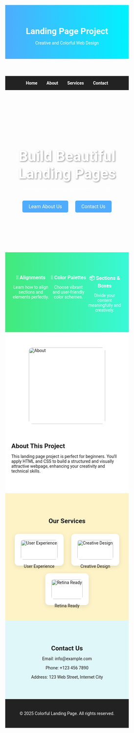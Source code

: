 <!DOCTYPE html>
<html lang="en">

<head>
  <meta charset="UTF-8">
  <meta name="viewport" content="width=device-width, initial-scale=1.0">
  <title>Colorful Landing Page</title>
  <link href="https://fonts.googleapis.com/css2?family=Roboto:wght@400;700&display=swap" rel="stylesheet">
  <style>
    * {
      margin: 0;
      padding: 0;
      box-sizing: border-box;
      font-family: 'Roboto', sans-serif;
    }

    body {
      line-height: 1.6;
      background: #f3f4f6;
      color: #333;
    }

    header {
      background: linear-gradient(90deg, #4facfe, #00f2fe);
      color: white;
      padding: 30px 20px;
      text-align: center;
    }

    nav {
      background: #222;
      color: white;
      padding: 15px;
      display: flex;
      justify-content: center;
      gap: 30px;
    }

    nav a {
      color: white;
      text-decoration: none;
      font-weight: bold;
    }

    .hero {
      background: url('https://images.unsplash.com/photo-1607746882042-944635dfe10e') no-repeat center center/cover;
      padding: 120px 20px;
      text-align: center;
      color: white;
    }

    .hero h1 {
      font-size: 3rem;
      text-shadow: 2px 2px 4px rgba(0,0,0,0.4);
    }

    .features {
      display: flex;
      justify-content: space-around;
      background: linear-gradient(90deg, #43e97b, #38f9d7);
      color: white;
      padding: 50px 20px;
      text-align: center;
    }

    .features div {
      max-width: 300px;
    }

    .about {
      padding: 50px 20px;
      background: #fff;
      display: flex;
      align-items: center;
      gap: 30px;
      flex-wrap: wrap;
      justify-content: center;
    }

    .about img {
      width: 250px;
      border-radius: 12px;
    }

    .services {
      padding: 50px 20px;
      background: #fef3c7;
      text-align: center;
    }

    .services h2 {
      margin-bottom: 30px;
    }

    .service-cards {
      display: flex;
      justify-content: center;
      gap: 25px;
      flex-wrap: wrap;
    }

    .card {
      background: white;
      padding: 20px;
      border-radius: 12px;
      box-shadow: 0 4px 15px rgba(0,0,0,0.1);
      max-width: 220px;
      transition: transform 0.3s;
    }

    .card:hover {
      transform: translateY(-10px);
    }

    .card img {
      width: 100%;
      border-radius: 8px;
    }

    .buttons {
      margin-top: 20px;
    }

    .btn {
      background-color: #4facfe;
      color: white;
      border: none;
      padding: 10px 20px;
      margin: 10px;
      border-radius: 5px;
      font-size: 1rem;
      cursor: pointer;
      text-decoration: none;
      display: inline-block;
    }

    footer {
      background: #222;
      color: white;
      text-align: center;
      padding: 25px;
    }
  </style>
</head>

<body>
  <header>
    <h1>Landing Page Project</h1>
    <p>Creative and Colorful Web Design</p>
  </header>

  <nav>
    <a href="#">Home</a>
    <a href="#about">About</a>
    <a href="#services">Services</a>
    <a href="#contact">Contact</a>
  </nav>

  <section class="hero">
    <h1>Build Beautiful Landing Pages</h1>
    <p>Unleash your creativity and master HTML & CSS</p>
    <div class="buttons">
      <a href="#about" class="btn">Learn About Us</a>
      <a href="#contact" class="btn">Contact Us</a>
    </div>
  </section>

  <section class="features">
    <div>
      <h3>🎯 Alignments</h3>
      <p>Learn how to align sections and elements perfectly.</p>
    </div>
    <div>
      <h3>🎨 Color Palettes</h3>
      <p>Choose vibrant and user-friendly color schemes.</p>
    </div>
    <div>
      <h3>📦 Sections & Boxes</h3>
      <p>Divide your content meaningfully and creatively.</p>
    </div>
  </section>

  <section class="about" id="about">
    <img src="https://images.unsplash.com/photo-1517245386807-bb43f82c33c4" alt="About">
    <div>
      <h2>About This Project</h2>
      <p>This landing page project is perfect for beginners. You'll apply HTML and CSS to build a structured and visually attractive webpage, enhancing your creativity and technical skills.</p>
    </div>
  </section>

  <section class="services" id="services">
    <h2>Our Services</h2>
    <div class="service-cards">
      <div class="card">
        <img src="https://images.unsplash.com/photo-1581092795360-9b6c48d6614e" alt="User Experience">
        <p>User Experience</p>
      </div>
      <div class="card">
        <img src="https://images.unsplash.com/photo-1503676260728-1c00da094a0b" alt="Creative Design">
        <p>Creative Design</p>
      </div>
      <div class="card">
        <img src="https://images.unsplash.com/photo-1519389950473-47ba0277781c" alt="Retina Ready">
        <p>Retina Ready</p>
      </div>
    </div>
  </section>

  <section class="contact" id="contact" style="padding: 50px 20px; text-align: center; background: #e0f7fa;">
    <h2>Contact Us</h2>
    <p>Email: info@example.com</p>
    <p>Phone: +123 456 7890</p>
    <p>Address: 123 Web Street, Internet City</p>
  </section>

  <footer>
    <p>&copy; 2025 Colorful Landing Page. All rights reserved.</p>
  </footer>
</body>

</html>


